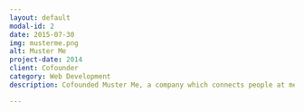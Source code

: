```yaml
---
layout: default
modal-id: 2
date: 2015-07-30
img: musterme.png
alt: Muster Me
project-date: 2014
client: Cofounder
category: Web Development
description: Cofounded Muster Me, a company which connects people at meetings and events. Developed core technologies around text messaging and free-form text parsing, as well as the web site <a href="https://www.musterme.com">www.musterme.com</a>. Won a regional business plan competition. Used at over 100 events.

---
```

